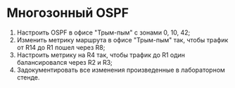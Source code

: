 # Многозонный OSPF

1. Настроить OSPF в офисе "Трым-пым" с зонами 0, 10, 42;
2. Изменить метрику маршрута в офисе "Трым-пым" так, чтобы трафик от R14 до R1 пошел через R8;
3. Настроить метрику на R4 так, чтобы трафик до R1 один балансировался через R2 и R3;
4. Задокументировать все изменения произведенные в лабораторном стенде.
